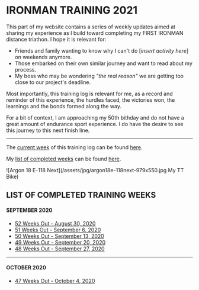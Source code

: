 # IRONMAN TRAINING 2021

This part of my website contains a series of weekly updates 
aimed at sharing my experience as I build toward completing my
FIRST IRONMAN distance triathon. I hope it is relevant for:

* Friends and family wanting to know why I can't do [_insert activity here_] on weekends anymore.
* Those embarked on their own similar journey and want to read about my process.
* My boss who may be wondering _"the real reason"_ we are getting too close to our project's deadline.

Most importantly, this training log is relevant for me, as a 
record and reminder of this experience, the hurdles faced, the
victories won, the learnings and the bonds formed along the 
way.

For a bit of context, I am approaching my 50th bithday and do 
not have a great amount of endurance sport experience.  I do
have the desire to see this journey to this next finish line.

---
The [current week](latest) of this training log can be found [here](latest).

My [list of completed weeks](javascript:flkty.select(3);) can be found [here](javascript:flkty.select(3);).

![Argon 18 E-118 Next](/assets/jpg/argon18e-118next-979x550.jpg My TT Bike)

## LIST OF COMPLETED TRAINING WEEKS

#### SEPTEMBER 2020
<ul class="iconlist">
<li class="page"><a href="ironman2021-52weeksout">52 Weeks Out - August 30, 2020</a></li>
<li class="page"><a href="ironman2021-51weeksout">51 Weeks Out - September 6, 2020</a></li>
<li class="page"><a href="ironman2021-50weeksout">50 Weeks Out - September 13, 2020</a></li>
<li class="page"><a href="ironman2021-49weeksout">49 Weeks Out - September 20, 2020</a></li>
<li class="page"><a href="ironman2021-48weeksout">48 Weeks Out - September 27, 2020</a></li>
</ul>

---

#### OCTOBER 2020
<ul class="iconlist">
<li class="page"><a href="ironman2021-47weeksout">47 Weeks Out - October 4, 2020</a></li>
</ul>
<!--og:title: IRONMAN Training 2021-->
<!--og:image: /assets/og/argon18e-118next.jpg-->
<!--description: My training log is a series of weekly updates aimed at sharing my experience as I build toward completing my first IRONMAN distance triathon.-->
